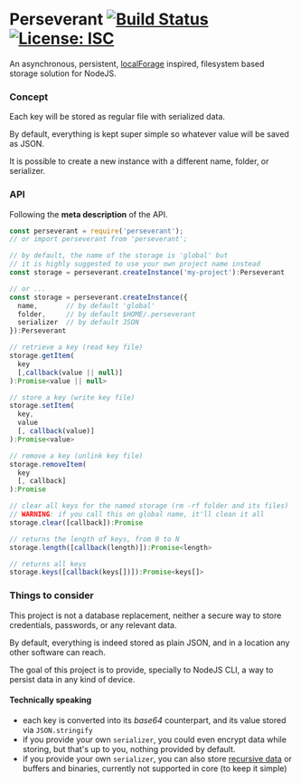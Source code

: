 # Perseverant [![Build Status](https://travis-ci.com/WebReflection/perseverant.svg?branch=master)](https://travis-ci.com/WebReflection/perseverant) [![License: ISC](https://img.shields.io/badge/License-ISC-yellow.svg)](https://opensource.org/licenses/ISC)

An asynchronous, persistent, [localForage](https://github.com/localForage/localForage) inspired, filesystem based storage solution for NodeJS.


### Concept

Each key will be stored as regular file with serialized data.

By default, everything is kept super simple so whatever value will be saved as JSON.

It is possible to create a new instance with a different name, folder, or serializer.


### API

Following the **meta description** of the API.

```js
const perseverant = require('perseverant');
// or import perseverant from 'perseverant';

// by default, the name of the storage is 'global' but
// it is highly suggested to use your own project name instead
const storage = perseverant.createInstance('my-project'):Perseverant

// or ...
const storage = perseverant.createInstance({
  name,       // by default 'global'
  folder,     // by default $HOME/.perseverant
  serializer  // by default JSON
}):Perseverant

// retrieve a key (read key file)
storage.getItem(
  key
  [,callback(value || null)]
):Promise<value || null>

// store a key (write key file)
storage.setItem(
  key,
  value
  [, callback(value)]
):Promise<value>

// remove a key (unlink key file)
storage.removeItem(
  key
  [, callback]
):Promise

// clear all keys for the named storage (rm -rf folder and its files)
// WARNING: if you call this on global name, it'll clean it all
storage.clear([callback]):Promise

// returns the length of keys, from 0 to N
storage.length([callback(length)]):Promise<length>

// returns all keys
storage.keys([callback(keys[])]):Promise<keys[]>
```

### Things to consider

This project is not a database replacement, neither a secure way to store credentials, passwords, or any relevant data.

By default, everything is indeed stored as plain JSON, and in a location any other software can reach.

The goal of this project is to provide, specially to NodeJS CLI, a way to persist data in any kind of device.


#### Technically speaking

  * each key is converted into its _base64_ counterpart, and its value stored via `JSON.stringify`
  * if you provide your own `serializer`, you could even encrypt data while storing, but that's up to you, nothing provided by default.
  * if you provide your own `serializer`, you can also store [recursive data](https://github.com/WebReflection/flatted#flatted) or buffers and binaries, currently not supported in core (to keep it simple) 

